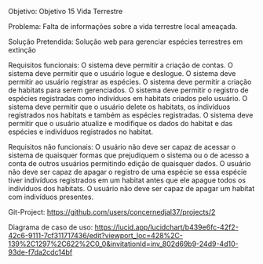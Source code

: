 Objetivo:
Objetivo 15
Vida Terrestre

Problema:
Falta de informações sobre a vida terrestre local ameaçada.

Solução Pretendida:
Solução web para gerenciar espécies terrestres em extinção

Requisitos funcionais:
O sistema deve permitir a criação de contas.
O sistema deve permitir que o usuário logue e deslogue.
O sistema deve permitir ao usuário registrar as espécies.
O sistema deve permitir a criação de habitats para serem gerenciados.
O sistema deve permitir o registro de espécies registradas como indivíduos em habitats criados pelo usuário.
O sistema deve permitir que o usuário delete os habitats, os indivíduos registrados nos habitats e também as espécies registradas.
O sistema deve permitir que o usuário atualize e modifique os dados do habitat e das espécies e indivíduos registrados no habitat.

Requisitos não funcionais:
O usuário não deve ser capaz de acessar o sistema de quaisquer formas que prejudiquem o sistema ou o de acesso a conta de outros usuários permitindo edição de quaisquer dados.
O usuário não deve ser capaz de apagar o registro de uma espécie se essa espécie tiver indivíduos registrados em um habitat antes que ele apague todos os indivíduos dos habitats.
O usuário não deve ser capaz de apagar um habitat com indivíduos presentes.

Git-Project: https://github.com/users/concernedjal37/projects/2

Diagrama de caso de uso: https://lucid.app/lucidchart/b439e6fc-42f2-42c6-9111-7cf311717436/edit?viewport_loc=428%2C-139%2C1297%2C622%2C0_0&invitationId=inv_802d69b9-24d9-4d10-93de-f7da2cdc14bf